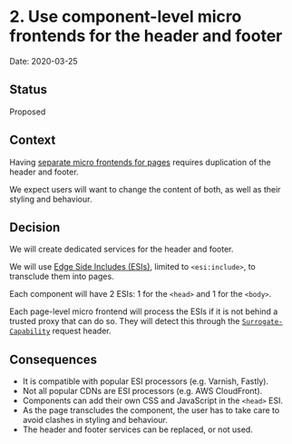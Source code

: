 # 2. Use component-level micro frontends for the header and footer

Date: 2020-03-25

## Status

Proposed

## Context

Having [separate micro frontends for pages] requires duplication of the header and footer.

We expect users will want to change the content of both, as well as their styling and behaviour.

## Decision

We will create dedicated services for the header and footer.

We will use [Edge Side Includes (ESIs)], limited to `<esi:include>`, to transclude them into pages. 

Each component will have 2 ESIs: 1 for the `<head>` and 1 for the `<body>`.

Each page-level micro frontend will process the ESIs if it is not behind a trusted proxy that can do so. They will
detect this through the [`Surrogate-Capability`][Surrogate-Capability] request header.

## Consequences

- It is compatible with popular ESI processors (e.g. Varnish, Fastly).
- Not all popular CDNs are ESI processors (e.g. AWS CloudFront).
- Components can add their own CSS and JavaScript in the `<head>` ESI.
- As the page transcludes the component, the user has to take care to avoid clashes in styling and behaviour.
- The header and footer services can be replaced, or not used.

[Edge Side Includes (ESIs)]: https://www.w3.org/TR/esi-lang
[Separate micro frontends for pages]: 0001-use-micro-frontends.md
[Surrogate-Capability]: https://www.rfc-editor.org/rfc/rfc4229.html#section-2.1.101
